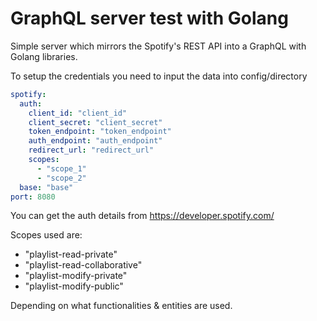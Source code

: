# GraphQL server test with Golang

Simple server which mirrors the Spotify's REST API into a GraphQL with Golang libraries.

To setup the credentials you need to input the data into config/directory 

```yaml
spotify:
  auth:
    client_id: "client_id"
    client_secret: "client_secret"
    token_endpoint: "token_endpoint"
    auth_endpoint: "auth_endpoint"
    redirect_url: "redirect_url"
    scopes:
      - "scope_1"
      - "scope_2"
  base: "base"
port: 8080
```

You can get the auth details from https://developer.spotify.com/

Scopes used are:
- "playlist-read-private"
- "playlist-read-collaborative"
- "playlist-modify-private"
- "playlist-modify-public"

Depending on what functionalities & entities are used.
